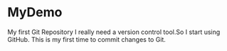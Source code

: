# MyDemo
My first Git Repository
I really need a version control tool.So I start using GitHub.
This is my first time to commit changes to Git.
